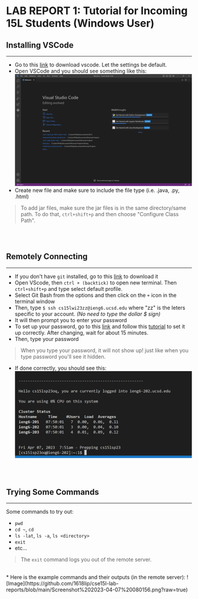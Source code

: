 
# LAB REPORT 1: Tutorial for Incoming 15L Students (Windows User)


## Installing VSCode 
---
* Go to this [link](https://code.visualstudio.com/download) to download vscode. Let the settings be default. 
* Open VSCode and you should see something like this: ![Image](https://github.com/1618lip/cse15l-lab-reports/blob/main/Screenshot%202023-04-06%20193104.png?raw=true) 
* Create new file and make sure to include the file type (i.e. .java, .py, .html) 
> To add jar files, make sure the jar files is in the same directory/same path. To do that, `ctrl+shift+p` and then choose "Configure Class Path". 
</br>
</br>

## Remotely Connecting
---
* If you don't have `git` installed, go to this [link](https://git-scm.com/download/win) to download it 
* Open VScode, then `ctrl + (backtick)` to open new terminal. Then `ctrl+shift+p` and type select default profile. 
* Select Git Bash from the options and then click on the `+` icon in the terminal window
* Then, type `$ ssh cs15lwi23zz@ieng6.ucsd.edu` where "zz" is the leters specific to your account. _(No need to type the dollar $ sign)_
* It will then prompt you to enter your password 
* To set up your password, go to this [link](https://sdacs.ucsd.edu/~icc/index.php) and follow this [tutorial](https://docs.google.com/document/d/1hs7CyQeh-MdUfM9uv99i8tqfneos6Y8bDU0uhn1wqho/edit) to set it up correctly. After changing, wait for about 15 minutes.
* Then, type your password
> When you type your password, it will not show up! just like when you type password you'll see it hidden. 
* If done correctly, you should see this: ![Image](https://github.com/1618lip/cse15l-lab-reports/blob/main/Screenshot%202023-04-07%20075258.png?raw=true)
</br>
</br>

## Trying Some Commands
---
Some commands to try out: 
* `pwd`
* `cd ~`, `cd`
* `ls -lat`, `ls -a`, `ls <directory>`
* `exit` 
* etc...
> The `exit` command logs you out of the remote server.
</br> 
* Here is the example commands and their outputs (in the remote server): 
![Image](https://github.com/1618lip/cse15l-lab-reports/blob/main/Screenshot%202023-04-07%20080156.png?raw=true)




